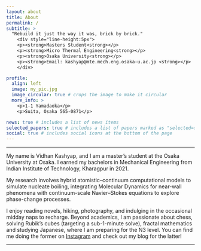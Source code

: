 ```yaml
---
layout: about
title: About
permalink: /
subtitle: >
  "Rebuild it just the way it was, brick by brick."
    <div style="line-height:5px">
    <p><strong>Masters Student<strong></p>
    <p><strong>Micro Thermal Engineering<strong></p>
    <p><strong>Osaka University<strong></p>
    <p><strong>Email: kashyap@mte.mech.eng.osaka-u.ac.jp <strong></p>
    </div>

profile:
  align: left
  image: my_pic.jpg
  image_circular: true # crops the image to make it circular
  more_info: >
    <p>1-1 Yamadaoka</p>
    <p>Suita, Osaka 565-0871</p>

news: true # includes a list of news items
selected_papers: true # includes a list of papers marked as "selected={true}"
social: true # includes social icons at the bottom of the page
---
```


<hr>
My name is Vidhan Kashyap, and I am a master’s student at the Osaka University at Osaka. I earned my bachelors in Mechanical Engineering from Indian Institute of Technology, Kharagpur in 2021. 

My research involves hybrid atomistic–continuum computational models to simulate nucleate boiling, integrating Molecular Dynamics for near-wall phenomena with continuum-scale Navier–Stokes equations to explore phase-change processes. 

I enjoy reading novels, hiking, photography, and indulging in the occasional midday naps to recharge. Beyond academics, I am passionate about chess, solving Rubik’s cubes (targeting a sub-1-minute solve), fractal mathematics and studying Japanese, where I am preparing for the N3 level. You can find me doing the former on [Instagram](https://www.instagram.com/vidhankashyap/) and check out my blog for the latter!
<hr>
